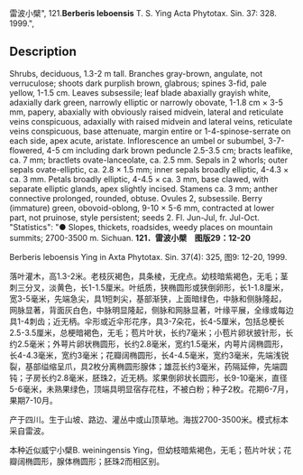 雷波小檗",
121.**Berberis leboensis** T. S. Ying Acta Phytotax. Sin. 37: 328. 1999.",

## Description
Shrubs, deciduous, 1.3-2 m tall. Branches gray-brown, angulate, not verruculose; shoots dark purplish brown, glabrous; spines 3-fid, pale yellow, 1-1.5 cm. Leaves subsessile; leaf blade abaxially grayish white, adaxially dark green, narrowly elliptic or narrowly obovate, 1-1.8 cm × 3-5 mm, papery, abaxially with obviously raised midvein, lateral and reticulate veins conspicuous, adaxially with raised midvein and lateral veins, reticulate veins conspicuous, base attenuate, margin entire or 1-4-spinose-serrate on each side, apex acute, aristate. Inflorescence an umbel or subumbel, 3-7-flowered, 4-5 cm including dark brown peduncle 2.5-3.5 cm; bracts leaflike, ca. 7 mm; bractlets ovate-lanceolate, ca. 2.5 mm. Sepals in 2 whorls; outer sepals ovate-elliptic, ca. 2.8 × 1.5 mm; inner sepals broadly elliptic, 4-4.3 × ca. 3 mm. Petals broadly elliptic, 4-4.5 × ca. 3 mm, base clawed, with separate elliptic glands, apex slightly incised. Stamens ca. 3 mm; anther connective prolonged, rounded, obtuse. Ovules 2, subsessile. Berry (immature) green, obovoid-oblong, 9-10 × 5-6 mm, contracted at lower part, not pruinose, style persistent; seeds 2. Fl. Jun-Jul, fr. Jul-Oct.
  "Statistics": "● Slopes, thickets, roadsides, weedy places on mountain summits; 2700-3500 m. Sichuan.
**121．雷波小檗　图版29：12-20**

Berberis leboensis Ying in Axta Phytotax. Sin. 37(4): 325, 图9: 12-20, 1999.

落叶灌木，高1.3-2米。老枝灰褐色，具条棱，无疣点。幼枝暗紫褐色，无毛；茎刺三分叉，淡黄色，长1-1.5厘米。叶纸质，狭椭圆形或狭倒卵形，长1-1.8厘米，宽3-5毫米，先端急尖，具1短刺尖，基部渐狭，上面暗绿色，中脉和侧脉隆起，网脉显著，背面灰白色，中脉明显隆起，侧脉和网脉显著，叶缘平展，全缘或每边具1-4刺齿；近无柄。伞形或近伞形花序，具3-7朵花，长4-5厘米，包括总梗长2.5-3.5厘米，总梗暗褐色，无毛；苞片叶状，长约7毫米；小苞片卵状披针形，长约2.5毫米；外萼片卵状椭圆形，长约2.8毫米，宽约1.5毫米，内萼片阔椭圆形，长4-4.3毫米，宽约3毫米；花瓣阔椭圆形，长4-4.5毫米，宽约3毫米，先端浅锐裂，基部缢缩呈爪，具2枚分离椭圆形腺体；雄蕊长约3毫米，药隔延伸，先端圆钝；子房长约2.8毫米，胚珠2，近无柄。浆果倒卵状长圆形，长9-10毫米，直径5-6毫米，未熟果绿色，顶端具明显宿存花柱，不被白粉；种子2枚。花期6-7月，果期7-10月。

产于四川。生于山坡、路边、灌丛中或山顶草地。海拔2700-3500米。模式标本采自雷波。

本种近似威宁小檗B. weiningensis Ying，但幼枝暗紫褐色，无毛；苞片叶状；花瓣阔椭圆形，腺体椭圆形；胚珠2而相区别。
